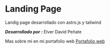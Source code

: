# Landing Page 


Landig page desarrollado con astro.js y tailwind 

***Desarrollado por :*** Elver David Peñate 

Mas sobre mi en mi portafolio web 
[Portafolio web](https://www.elvportafolio.website)